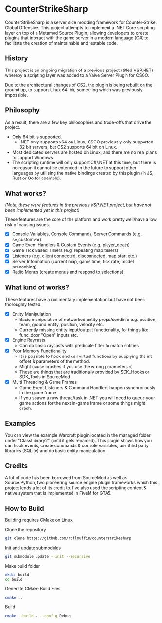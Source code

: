 # CounterStrikeSharp

CounterStrikeSharp is a server side modding framework for Counter-Strike: Global Offensive. This project attempts to implement a .NET Core scripting layer on top of a Metamod Source Plugin, allowing developers to create plugins that interact with the game server in a modern language (C#) to facilitate the creation of maintainable and testable code.

## History

This project is an ongoing migration of a previous project (titled [VSP.NET](https://github.com/roflmuffin/vspdotnet)) whereby a scripting layer was added to a Valve Server Plugin for CSGO.

Due to the architectural changes of CS2, the plugin is being rebuilt on the ground up, to support Linux 64-bit, something which was previously impossible.

## Philosophy

As a result, there are a few key philosophies and trade-offs that drive the project.
- Only 64 bit is supported.
  - .NET only supports x64 on Linux; CSGO previously only supported 32 bit servers, but CS2 supports 64 bit on Linux.
- Most dedicated servers are hosted on Linux, and there are no real plans to support Windows.
- The scripting runtime will only support C#/.NET at this time, but there is no reason it cannot be extended in the future to support other languages by utilising the native bindings created by this plugin (in JS, Rust or Go for example).

## What works?
_(Note, these were features in the previous VSP.NET project, but have not been implemented yet in this project)_

These features are the core of the platform and work pretty well/have a low risk of causing issues.

- [x] Console Variables, Console Commands, Server Commands (e.g. sv_customvar)
- [x] Game Event Handlers & Custom Events (e.g. player_death)
- [x] Game Tick Based Timers (e.g. repeating map timers)
- [x] Listeners (e.g. client connected, disconnected, map start etc.)
- [x] Server Information (current map, game time, tick rate, model precaching)
- [x] Radio Menus (create menus and respond to selections)

## What kind of works?

These features have a rudimentary implementation but have not been thoroughly tested.

- [x] Entity Manipulation
    - Basic manipulation of networked entity props/sendinfo e.g. position, team, ground entity, position, velocity etc.
    - Currently missing entity input/output functionality, for things like func_door "Open" inputs etc.
- [x] Engine Raycasts
    - Can do basic raycasts with predicate filter to match entities
- [x] Poor Memory Functionality
    - It is possible to hook and call virtual functions by supplying the int offset & parameters of the method.
    - Might cause crashes if you use the wrong parameters :(
    - These are things that are traditionally provided by SDK_Hooks or SDK_Tools in SourceMod
- [x] Multi Threading & Game Frames
    - Game Event Listeners & Command Handlers happen synchronously in the game frame
    - If you spawn a new thread/task in .NET you will need to queue your game actions for the next in-game frame or some things might crash.

## Examples

You can view the example Warcraft plugin located in the managed folder under "ClassLibrary2" (until it gets renamed). This plugin shows how you can hook events, create commands & console variables, use third party libraries (SQLite) and do basic entity manipulation.

## Credits

A lot of code has been borrowed from SourceMod as well as Source.Python, two pioneering source engine plugin frameworks which this project lends a lot of its credit to.
I've also used the scripting context & native system that is implemented in FiveM for GTA5.

## How to Build

Building requires CMake on Linux.

Clone the repository

```bash
git clone https://github.com/roflmuffin/counterstrikesharp
```

Init and update submodules

```bash
git submodule update --init --recursive
```

Make build folder

```bash
mkdir build
cd build
```

Generate CMake Build Files

```bash
cmake ..
```

Build

```bash
cmake --build . --config Debug
```
